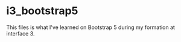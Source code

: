# i3_bootstrap5

This files is what I've learned on Bootstrap 5 during my formation at interface 3.
